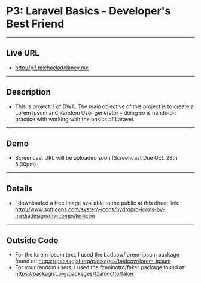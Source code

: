 # P3: Laravel Basics - Developer's Best Friend

----
## Live URL
* http://p3.michaeladelaney.me

----
## Description
* This is project 3 of DWA. The main objective of this project is to create a Lorem Ipsum and Random User generator - doing so is hands-on practice with working with the basics of Laravel.

----
## Demo
*  Screencast URL will be uploaded soon (Screencast Due Oct. 28th 5:30pm)

----
## Details
* I downloaded a free image available to the public at this direct link:
 http://www.softicons.com/system-icons/hydropro-icons-by-mediadesign/my-computer-icon

----
## Outside Code
* For the lorem ipsum text, I used the badcow/lorem-ipsum package found at: https://packagist.org/packages/badcow/lorem-ipsum
* For your random users, I used the fzaninotto/faker package found at: https://packagist.org/packages/fzaninotto/faker